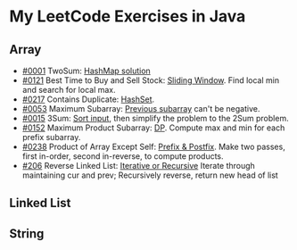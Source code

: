 # My LeetCode Exercises in Java

## Array
- [#0001](https://youtu.be/KLlXCFG5TnA) TwoSum: [HashMap solution](src/main/java/org/example/array/TwoSums.java)
- [#0121](https://youtu.be/1pkOgXD63yU) Best Time to Buy and Sell Stock: [Sliding Window](src/main/java/org/example/array/BestTimetoBuyandSellStock.java). Find
    local min and search for local max. 
- [#0217](https://youtu.be/3OamzN90kPg) Contains Duplicate: [HashSet](src/main/java/org/example/array/ContainsDuplicate.java).
- [#0053](https://youtu.be/5WZl3MMT0Eg) Maximum Subarray: [Previous subarray](src/main/java/org/example/array/MaximumSubarray.java) can't be negative. 
- [#0015](https://youtu.be/jzZsG8n2R9A) 3Sum: [Sort input](src/main/java/org/example/array/ThreeSums.java), then simplify the problem to the 2Sum problem.
- [#0152](https://youtu.be/lXVy6YWFcRM) Maximum Product Subarray: [DP](src/main/java/org/example/array/MaxProductSubarray.java). Compute max and min for each prefix subarray.
- [#0238](https://youtu.be/bNvIQI2wAjk) Product of Array Except Self: [Prefix & Postfix](src/main/java/org/example/array/ProductOfArrayExceptSelf.java). Make two passes, first in-order, second in-reverse, to compute products.
- [#206](https://youtu.be/G0_I-ZF0S38) Reverse Linked List: [Iterative or Recursive](src/main/java/org/example/list/ReverseLinkedList.java) Iterate through maintaining cur and prev; Recursively reverse, return new head of list
## Linked List

## String